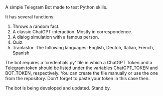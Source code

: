 A simple Telegram Bot made to test Python skills.

It has several functions:

1. Throws a random fact.
2. A classic ChatGPT interaction. Mostly in correspondence.
3. A dialog simulation with a famous person.
4. Quiz.
5. Tranlastor. The following languages: English, Deutch, Italian, French, Spanish

The bot requires a 'credentials.py' file in which a ChatGPT Token and a Telegram token should be listed under the variables ChatGPT_TOKEN and BOT_TOKEN, respectively. 
You can create the file manually or use the one from the repository. Don't forget to paste your token in this case then.

The bot is being developed and updated. Stand by.
